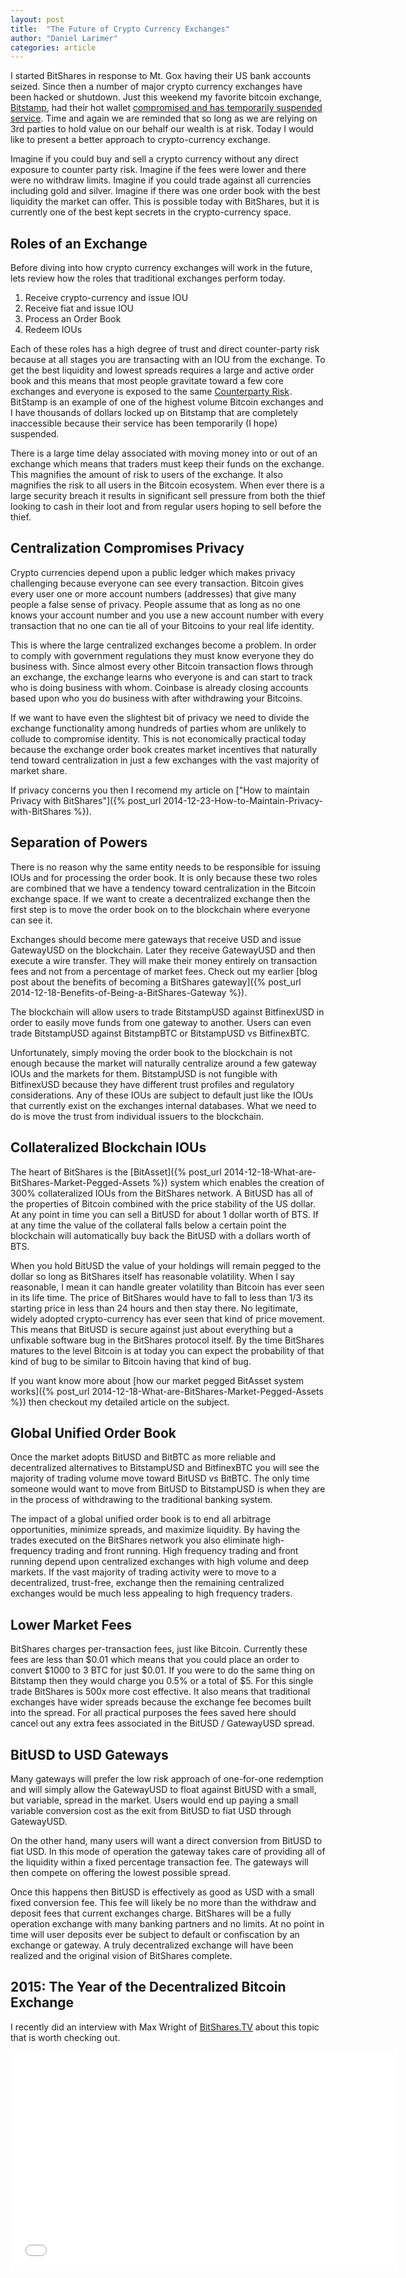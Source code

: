 ```yaml
---
layout: post
title:  "The Future of Crypto Currency Exchanges" 
author: "Daniel Larimer"
categories: article 
---
```


I started BitShares in response to Mt. Gox having their US bank accounts seized.  Since then a number of major crypto currency exchanges have been hacked or shutdown.  Just this weekend my favorite bitcoin exchange, [Bitstamp](http://bitstamp.net), had their hot wallet [compromised and has temporarily suspended service](http://www.cnbc.com/id/102309754#.).   Time and again we are reminded that so long as we are relying on 3rd parties to hold value on our behalf our wealth is at risk.   Today I would like to present a better approach to crypto-currency exchange.

Imagine if you could buy and sell a crypto currency without any direct exposure to counter party risk.  Imagine if the fees were lower and there were no withdraw limits.   Imagine if you could trade against all currencies including gold and silver.   Imagine if there was one order book with the best liquidity the market can offer.   This is possible today with BitShares, but it is currently one of the best kept secrets in the crypto-currency space.

## Roles of an Exchange 

Before diving into how crypto currency exchanges will work in the future, lets review how the roles that traditional exchanges perform today.

1. Receive crypto-currency and issue IOU
2. Receive fiat and issue IOU
3. Process an Order Book 
4. Redeem IOUs 

Each of these roles has a high degree of trust and direct counter-party risk because at all stages you are transacting with an IOU from the exchange.   To get the best liquidity and lowest spreads requires a large and active order book and this means that most people gravitate toward a few core exchanges and everyone is exposed to the same <a href="http://www.amazon.com/gp/product/1466516453/ref=as_li_tl?ie=UTF8&camp=1789&creative=9325&creativeASIN=1466516453&linkCode=as2&tag=bytesblog-20&linkId=Q6REXYQWLFA4QA23">Counterparty Risk</a><img src="http://ir-na.amazon-adsystem.com/e/ir?t=bytesblog-20&l=as2&o=1&a=1466516453" width="1" height="1" border="0" alt="" style="border:none !important; margin:0px !important;" />.  BitStamp is an example of one of the highest volume Bitcoin exchanges and I have thousands of dollars locked up on Bitstamp that are completely inaccessible because their service has been temporarily (I hope) suspended.

There is a large time delay associated with moving money into or out of an exchange which means that traders must keep their funds on the exchange.   This magnifies the amount of risk to users of the exchange.   It also magnifies the risk to all users in the Bitcoin ecosystem.   When ever there is a large security breach it results in significant sell pressure from both the thief looking to cash in their loot and from regular users hoping to sell before the thief.  

## Centralization Compromises Privacy 

Crypto currencies depend upon a public ledger which makes privacy challenging because everyone can see every transaction.   Bitcoin gives every user one or more account numbers (addresses) that give many people a false sense of privacy.   People assume that as long as no one knows your account number and you use a new account number with every transaction that no one can tie all of your Bitcoins to your real life identity.  

This is where the large centralized exchanges become a problem.   In order to comply with government regulations they must know everyone they do business with.  Since almost every other Bitcoin transaction flows through an exchange, the exchange learns who everyone is and can start to track who is doing business with whom.    Coinbase is already closing accounts based upon who you do business with after withdrawing your Bitcoins.     

If we want to have even the slightest bit of privacy we need to divide the exchange functionality among hundreds of parties whom are unlikely to collude to compromise identity.   This is not economically practical today because the exchange order book creates market incentives that naturally tend toward centralization in just a few exchanges with the vast majority of market share. 

If privacy concerns you then I recomend my article on ["How to maintain Privacy with BitShares"]({% post_url 2014-12-23-How-to-Maintain-Privacy-with-BitShares %}).

## Separation of Powers

There is no reason why the same entity needs to be responsible for issuing IOUs and for processing the order book.  It is only because these two roles are combined that we have a tendency toward centralization in the Bitcoin exchange space.  If we want to create a decentralized exchange then the first step is to move the order book on to the blockchain where everyone can see it.

Exchanges should become mere gateways that receive USD and issue GatewayUSD on the blockchain.  Later they receive GatewayUSD and then execute a wire transfer.   They will make their money entirely on transaction fees and not from a percentage of market fees.   Check out my earlier [blog post about the benefits of becoming a BitShares gateway]({% post_url 2014-12-18-Benefits-of-Being-a-BitShares-Gateway %}).  

The blockchain will allow users to trade BitstampUSD against BitfinexUSD in order to easily move funds from one gateway to another.  Users can even trade BitstampUSD against BitstampBTC or BitstampUSD vs BitfinexBTC.  

Unfortunately, simply moving the order book to the blockchain is not enough because the market will naturally centralize around a few gateway IOUs and the markets for them.  BitstampUSD is not fungible with BitfinexUSD because they have different trust profiles and regulatory considerations.   Any of these IOUs are subject to default just like the IOUs that currently exist on the exchanges internal databases.   What we need to do is move the trust from individual issuers to the blockchain.

## Collateralized Blockchain IOUs 

The heart of BitShares is the [BitAsset]({% post_url 2014-12-18-What-are-BitShares-Market-Pegged-Assets %}) system which enables the creation of 300% collateralized IOUs from the BitShares network.   A BitUSD has all of the properties of Bitcoin combined with the price stability of the US dollar.  At any point in time you can sell a BitUSD for about 1 dollar worth of BTS.  If at any time the value of the collateral falls below a certain point the blockchain will automatically buy back the BitUSD with a dollars worth of BTS.

When you hold BitUSD the value of your holdings will remain pegged to the dollar so long as BitShares itself has reasonable volatility.   When I say reasonable, I mean it can handle greater volatility than Bitcoin has ever seen in its life time.   The price of BitShares would have to fall to less than 1/3 its starting price in less than 24 hours and then stay there.   No legitimate, widely adopted crypto-currency has ever seen that kind of price movement.  This means that BitUSD is secure against just about everything but a unfixable software bug in the BitShares protocol itself.    By the time BitShares matures to the level Bitcoin is at today you can expect the probability of that kind of bug to be similar to Bitcoin having that kind of bug. 

If you want know more about [how our market pegged BitAsset system works]({% post_url 2014-12-18-What-are-BitShares-Market-Pegged-Assets %}) then checkout my detailed article on the subject.

## Global Unified Order Book

Once the market adopts BitUSD and BitBTC as more reliable and decentralized alternatives to BitstampUSD and BitfinexBTC you will see the majority of trading volume move toward BitUSD vs BitBTC.    The only time someone would want to move from BitUSD to BitstampUSD is when they are in the process of withdrawing to the traditional banking system.  

The impact of a global unified order book is to end all arbitrage opportunities, minimize spreads, and maximize liquidity.   By having the trades executed on the BitShares network you also eliminate high-frequency trading and front running.   High frequency trading and front running depend upon centralized exchanges with high volume and deep markets.   If the vast majority of trading activity were to move to a decentralized, trust-free, exchange then the remaining centralized exchanges would be much less appealing to high frequency traders.  

## Lower Market Fees 

BitShares charges per-transaction fees, just like Bitcoin.   Currently these fees are less than $0.01 which means that you could place an order to convert $1000 to 3 BTC for just $0.01.  If you were to do the same thing on Bitstamp then they would charge you 0.5% or a total of $5.  For this single trade BitShares is 500x more cost effective.   It also means that traditional exchanges have wider spreads because the exchange fee becomes built into the spread.  For all practical purposes the fees saved here should cancel out any extra fees associated in the BitUSD / GatewayUSD spread.   

## BitUSD to USD Gateways 

Many gateways will prefer the low risk approach of one-for-one redemption and will simply allow the GatewayUSD to float against BitUSD with a small, but variable, spread in the market. Users would end up paying a small variable conversion cost as the exit from BitUSD to fiat USD through GatewayUSD.  

On the other hand, many users will want a direct conversion from BitUSD to fiat USD.  In this mode of operation the gateway takes care of providing all of the liquidity within a fixed percentage transaction fee.   The gateways will then compete on offering the lowest possible spread.  

Once this happens then BitUSD is effectively as good as USD with a small fixed conversion fee.  This fee will likely be no more than the withdraw and deposit fees that current exchanges charge.  BitShares will be a fully operation exchange with many banking partners and no limits.   At no point in time will user deposits ever be subject to default or confiscation by an exchange or gateway.   A truly decentralized exchange will have been realized and the original vision of BitShares complete.  

## 2015: The Year of the Decentralized Bitcoin Exchange

I recently did an interview with Max Wright of [BitShares.TV](http://bitshares.tv) about this topic that is worth checking out.

<iframe width="620" height="349" src="//www.youtube.com/embed/TtCVRIwcBYU" frameborder="0" allowfullscreen></iframe>

